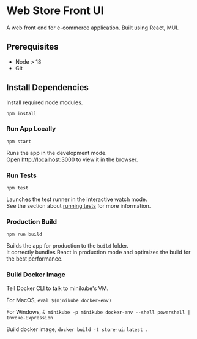 # Web Store Front UI
A web front end for e-commerce application. Built using React, MUI.

## Prerequisites
- Node > 18
- Git

## Install Dependencies
Install required node modules.

`npm install`

### Run App Locally
`npm start`

Runs the app in the development mode.\
Open [http://localhost:3000](http://localhost:3000) to view it in the browser.

### Run Tests
`npm test`

Launches the test runner in the interactive watch mode.\
See the section about [running tests](https://facebook.github.io/create-react-app/docs/running-tests) for more information.

### Production Build
 `npm run build`

Builds the app for production to the `build` folder.\
It correctly bundles React in production mode and optimizes the build for the best performance.

### Build Docker Image

Tell Docker CLI to talk to minikube's VM.

For MacOS,
`eval $(minikube docker-env)`

For Windows,
`& minikube -p minikube docker-env --shell powershell | Invoke-Expression`

Build docker image,
`docker build -t store-ui:latest .`
